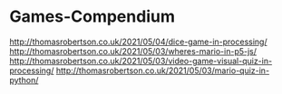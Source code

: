 # Games-Compendium
http://thomasrobertson.co.uk/2021/05/04/dice-game-in-processing/
http://thomasrobertson.co.uk/2021/05/03/wheres-mario-in-p5-js/
http://thomasrobertson.co.uk/2021/05/03/video-game-visual-quiz-in-processing/
http://thomasrobertson.co.uk/2021/05/03/mario-quiz-in-python/
